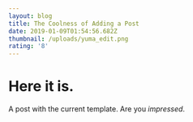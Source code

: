 ```yaml
---
layout: blog
title: The Coolness of Adding a Post
date: 2019-01-09T01:54:56.682Z
thumbnail: /uploads/yuma_edit.png
rating: '8'
---
```

# Here it is.

A post with the current template. Are you _impressed_.
